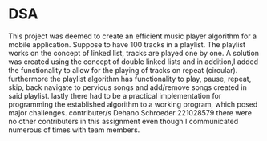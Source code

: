# DSA
This project was deemed to create an efficient music player algorithm for a mobile application. Suppose to have 100 tracks in a  playlist. The playlist works on the concept of linked list, tracks are played one by one. A solution was created using the concept of double linked lists and in addition,I added the functionality to allow for the playing of tracks on repeat (circular). furthermore the playlist algorithm has functionality to play, pause, repeat, skip, back navigate to pervious songs and add/remove songs created in said playlist. lastly there had to be a practical implementation for programming the established algorithm to a working program, which posed major challenges.
contributer/s Dehano Schroeder 221028579
there were no other contributers in this assignment even though I communicated numerous of times with team members.
